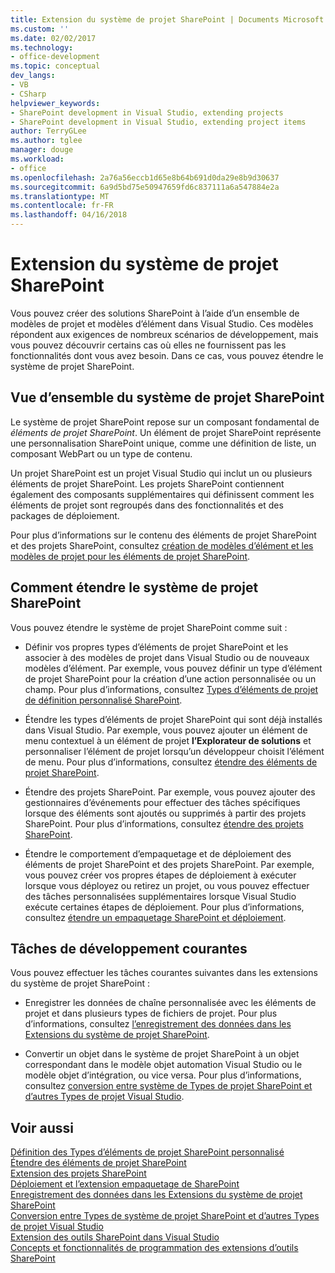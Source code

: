 ```yaml
---
title: Extension du système de projet SharePoint | Documents Microsoft
ms.custom: ''
ms.date: 02/02/2017
ms.technology:
- office-development
ms.topic: conceptual
dev_langs:
- VB
- CSharp
helpviewer_keywords:
- SharePoint development in Visual Studio, extending projects
- SharePoint development in Visual Studio, extending project items
author: TerryGLee
ms.author: tglee
manager: douge
ms.workload:
- office
ms.openlocfilehash: 2a76a56eccb1d65e8b64b691d0da29e8b9d30637
ms.sourcegitcommit: 6a9d5bd75e50947659fd6c837111a6a547884e2a
ms.translationtype: MT
ms.contentlocale: fr-FR
ms.lasthandoff: 04/16/2018
---
```

# <a name="extending-the-sharepoint-project-system"></a>Extension du système de projet SharePoint
  Vous pouvez créer des solutions SharePoint à l’aide d’un ensemble de modèles de projet et modèles d’élément dans Visual Studio. Ces modèles répondent aux exigences de nombreux scénarios de développement, mais vous pouvez découvrir certains cas où elles ne fournissent pas les fonctionnalités dont vous avez besoin. Dans ce cas, vous pouvez étendre le système de projet SharePoint.  
  
## <a name="overview-of-the-sharepoint-project-system"></a>Vue d’ensemble du système de projet SharePoint  
 Le système de projet SharePoint repose sur un composant fondamental de *éléments de projet SharePoint*. Un élément de projet SharePoint représente une personnalisation SharePoint unique, comme une définition de liste, un composant WebPart ou un type de contenu.  
  
 Un projet SharePoint est un projet Visual Studio qui inclut un ou plusieurs éléments de projet SharePoint. Les projets SharePoint contiennent également des composants supplémentaires qui définissent comment les éléments de projet sont regroupés dans des fonctionnalités et des packages de déploiement.  
  
 Pour plus d’informations sur le contenu des éléments de projet SharePoint et des projets SharePoint, consultez [création de modèles d’élément et les modèles de projet pour les éléments de projet SharePoint](../sharepoint/creating-item-templates-and-project-templates-for-sharepoint-project-items.md).  
  
## <a name="how-to-extend-the-sharepoint-project-system"></a>Comment étendre le système de projet SharePoint  
 Vous pouvez étendre le système de projet SharePoint comme suit :  
  
-   Définir vos propres types d’éléments de projet SharePoint et les associer à des modèles de projet dans Visual Studio ou de nouveaux modèles d’élément. Par exemple, vous pouvez définir un type d’élément de projet SharePoint pour la création d’une action personnalisée ou un champ. Pour plus d’informations, consultez [Types d’éléments de projet de définition personnalisé SharePoint](../sharepoint/defining-custom-sharepoint-project-item-types.md).  
  
-   Étendre les types d’éléments de projet SharePoint qui sont déjà installés dans Visual Studio. Par exemple, vous pouvez ajouter un élément de menu contextuel à un élément de projet **l’Explorateur de solutions** et personnaliser l’élément de projet lorsqu’un développeur choisit l’élément de menu. Pour plus d’informations, consultez [étendre des éléments de projet SharePoint](../sharepoint/extending-sharepoint-project-items.md).  
  
-   Étendre des projets SharePoint. Par exemple, vous pouvez ajouter des gestionnaires d’événements pour effectuer des tâches spécifiques lorsque des éléments sont ajoutés ou supprimés à partir des projets SharePoint. Pour plus d’informations, consultez [étendre des projets SharePoint](../sharepoint/extending-sharepoint-projects.md).  
  
-   Étendre le comportement d’empaquetage et de déploiement des éléments de projet SharePoint et des projets SharePoint. Par exemple, vous pouvez créer vos propres étapes de déploiement à exécuter lorsque vous déployez ou retirez un projet, ou vous pouvez effectuer des tâches personnalisées supplémentaires lorsque Visual Studio exécute certaines étapes de déploiement. Pour plus d’informations, consultez [étendre un empaquetage SharePoint et déploiement](../sharepoint/extending-sharepoint-packaging-and-deployment.md).  
  
## <a name="common-development-tasks"></a>Tâches de développement courantes  
 Vous pouvez effectuer les tâches courantes suivantes dans les extensions du système de projet SharePoint :  
  
-   Enregistrer les données de chaîne personnalisée avec les éléments de projet et dans plusieurs types de fichiers de projet. Pour plus d’informations, consultez [l’enregistrement des données dans les Extensions du système de projet SharePoint](../sharepoint/saving-data-in-extensions-of-the-sharepoint-project-system.md).  
  
-   Convertir un objet dans le système de projet SharePoint à un objet correspondant dans le modèle objet automation Visual Studio ou le modèle objet d’intégration, ou vice versa. Pour plus d’informations, consultez [conversion entre système de Types de projet SharePoint et d’autres Types de projet Visual Studio](../sharepoint/converting-between-sharepoint-project-system-types-and-other-visual-studio-project-types.md).  
  
## <a name="see-also"></a>Voir aussi  
 [Définition des Types d’éléments de projet SharePoint personnalisé](../sharepoint/defining-custom-sharepoint-project-item-types.md)   
 [Étendre des éléments de projet SharePoint](../sharepoint/extending-sharepoint-project-items.md)   
 [Extension des projets SharePoint](../sharepoint/extending-sharepoint-projects.md)   
 [Déploiement et l’extension empaquetage de SharePoint](../sharepoint/extending-sharepoint-packaging-and-deployment.md)   
 [Enregistrement des données dans les Extensions du système de projet SharePoint](../sharepoint/saving-data-in-extensions-of-the-sharepoint-project-system.md)   
 [Conversion entre Types de système de projet SharePoint et d’autres Types de projet Visual Studio](../sharepoint/converting-between-sharepoint-project-system-types-and-other-visual-studio-project-types.md)   
 [Extension des outils SharePoint dans Visual Studio](../sharepoint/extending-the-sharepoint-tools-in-visual-studio.md)   
 [Concepts et fonctionnalités de programmation des extensions d’outils SharePoint](../sharepoint/programming-concepts-and-features-for-sharepoint-tools-extensions.md)  
  
  